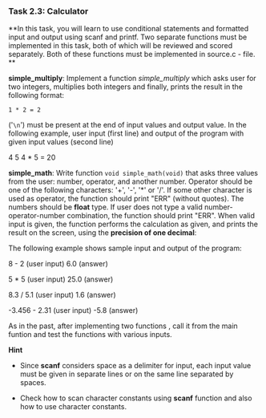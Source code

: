 ### Task 2.3: Calculator

**In this task, you will learn to use conditional statements and formatted input
  and output using scanf and printf. Two separate functions must be implemented in
  this task, both of which will be reviewed and scored separately. Both of these
  functions must be implemented in source.c - file. **

**simple_multiply**: Implement a function *simple_multiply* which asks user for
two integers, multiplies both integers and finally, prints the result in the following
format:

`1 * 2 = 2`

('`\n`') must be present at the end of input values and output value.
In the following example,
user input (first line) and
output of the program with given input values (second line)

4 5
4 * 5 = 20

**simple_math**: Write function `void simple_math(void)` that asks three values from
the user: number, operator, and another number. Operator should be one of the following
characters: '+', '-', '*' or '/'. If some other character is used as operator, the
function should print "ERR" (without quotes). The numbers should be **float** type.
If user does not type a valid number-operator-number combination, the function
should print "ERR". When valid input is given, the function performs the calculation
as given, and prints the result on the screen, using the **precision of one decimal**:

The following example shows sample input and output of the program:

8 - 2  (user input)
6.0  (answer)

5 * 5  (user input)
25.0  (answer)

8.3 / 5.1  (user input)
1.6  (answer)

-3.456 - 2.31  (user input)
-5.8  (answer)

As in the past, after implementing two functions , call it from the main funtion
and test the functions with various inputs.

**Hint**

  * Since **scanf** considers space as a delimiter for input, each input value must
    be given in separate lines or on the same line separated by spaces.

  * Check how to scan character constants using **scanf** function and also how to
    use character constants.
